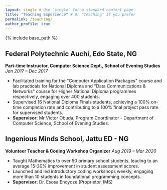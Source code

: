 ```yaml
---
layout: single # Use 'single' for a standard content page
title: "Teaching Experience" # Or "Teaching" if you prefer
permalink: /teaching/
author_profile: true
---
```


{% include base_path %}  

## Federal Polytechnic Auchi, Edo State, NG
**Part-time Instructor, Computer Science Dept., School of Evening Studies** *Jan 2017 – Dec 2017*

* Facilitated training for the "Computer Application Packages" course and lab practicals for National Diploma and "Data Communications & Networks" course for Higher National Diploma programmes respectively, engaging over 400 students.
* Supervised 16 National Diploma Finals students, achieving a 100% on-time completion rate and contributing to a 100% final project pass rate for supervised students.
* **Supervisor:** Mr Victor Obuda, Program Coordinator - Department of Computer Science, School of Evening Studies.

## Ingenious Minds School, Jattu ED - NG
**Volunteer Teacher & Coding Workshop Organizer** *Aug 2019 – Mar 2020*

* Taught Mathematics to over 50 primary school students, leading to an average 15-20% improvement in student assessment scores.
* Launched and led introductory coding workshops weekly, engaging more than 10 students in foundational programming concepts.
* **Supervisor:** Dr. Esosa Enoyoze (Proprietor, IMS)

